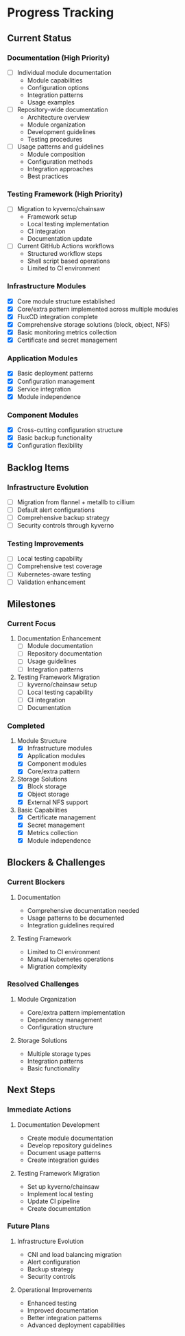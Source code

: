 # Progress Tracking

## Current Status

### Documentation (High Priority)
- [ ] Individual module documentation
  * Module capabilities
  * Configuration options
  * Integration patterns
  * Usage examples
- [ ] Repository-wide documentation
  * Architecture overview
  * Module organization
  * Development guidelines
  * Testing procedures
- [ ] Usage patterns and guidelines
  * Module composition
  * Configuration methods
  * Integration approaches
  * Best practices

### Testing Framework (High Priority)
- [ ] Migration to kyverno/chainsaw
  * Framework setup
  * Local testing implementation
  * CI integration
  * Documentation update
- [ ] Current GitHub Actions workflows
  * Structured workflow steps
  * Shell script based operations
  * Limited to CI environment

### Infrastructure Modules
- [x] Core module structure established
- [x] Core/extra pattern implemented across multiple modules
- [x] FluxCD integration complete
- [x] Comprehensive storage solutions (block, object, NFS)
- [x] Basic monitoring metrics collection
- [x] Certificate and secret management

### Application Modules
- [x] Basic deployment patterns
- [x] Configuration management
- [x] Service integration
- [x] Module independence

### Component Modules
- [x] Cross-cutting configuration structure
- [x] Basic backup functionality
- [x] Configuration flexibility

## Backlog Items

### Infrastructure Evolution
- [ ] Migration from flannel + metallb to cillium
- [ ] Default alert configurations
- [ ] Comprehensive backup strategy
- [ ] Security controls through kyverno

### Testing Improvements
- [ ] Local testing capability
- [ ] Comprehensive test coverage
- [ ] Kubernetes-aware testing
- [ ] Validation enhancement

## Milestones

### Current Focus
1. Documentation Enhancement
   - [ ] Module documentation
   - [ ] Repository documentation
   - [ ] Usage guidelines
   - [ ] Integration patterns

2. Testing Framework Migration
   - [ ] kyverno/chainsaw setup
   - [ ] Local testing capability
   - [ ] CI integration
   - [ ] Documentation

### Completed
1. Module Structure
   - [x] Infrastructure modules
   - [x] Application modules
   - [x] Component modules
   - [x] Core/extra pattern

2. Storage Solutions
   - [x] Block storage
   - [x] Object storage
   - [x] External NFS support

3. Basic Capabilities
   - [x] Certificate management
   - [x] Secret management
   - [x] Metrics collection
   - [x] Module independence

## Blockers & Challenges

### Current Blockers
1. Documentation
   - Comprehensive documentation needed
   - Usage patterns to be documented
   - Integration guidelines required

2. Testing Framework
   - Limited to CI environment
   - Manual kubernetes operations
   - Migration complexity

### Resolved Challenges
1. Module Organization
   - Core/extra pattern implementation
   - Dependency management
   - Configuration structure

2. Storage Solutions
   - Multiple storage types
   - Integration patterns
   - Basic functionality

## Next Steps

### Immediate Actions
1. Documentation Development
   - Create module documentation
   - Develop repository guidelines
   - Document usage patterns
   - Create integration guides

2. Testing Framework Migration
   - Set up kyverno/chainsaw
   - Implement local testing
   - Update CI pipeline
   - Create documentation

### Future Plans
1. Infrastructure Evolution
   - CNI and load balancing migration
   - Alert configuration
   - Backup strategy
   - Security controls

2. Operational Improvements
   - Enhanced testing
   - Improved documentation
   - Better integration patterns
   - Advanced deployment capabilities
